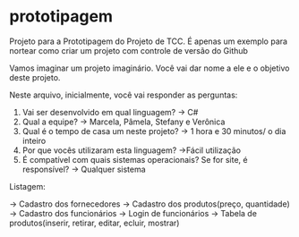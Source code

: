 # prototipagem
Projeto para a Prototipagem do Projeto de TCC. É apenas um exemplo para nortear como criar um projeto com controle de versão do Github

Vamos imaginar um projeto imaginário. Você vai dar nome a ele e o objetivo deste projeto.

Neste arquivo, inicialmente, você vai responder as perguntas:

1) Vai ser desenvolvido em qual linguagem?
-> C#
2) Qual a equipe?
-> Marcela, Pâmela, Stefany e Verônica
3) Qual é o tempo de casa um neste projeto?
-> 1 hora e 30 minutos/ o dia inteiro
4) Por que vocês utilizaram esta linguagem?
->Fácil utilização
5) É compatível com quais sistemas operacionais? Se for site, é responsível?
-> Qualquer sistema

Listagem:

-> Cadastro dos fornecedores
-> Cadastro dos produtos(preço, quantidade)
-> Cadastro dos funcionários
-> Login de funcionários
-> Tabela de produtos(inserir, retirar, editar, ecluir, mostrar)
